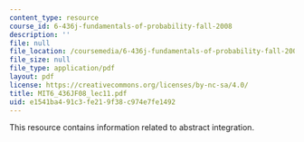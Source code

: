 ```yaml
---
content_type: resource
course_id: 6-436j-fundamentals-of-probability-fall-2008
description: ''
file: null
file_location: /coursemedia/6-436j-fundamentals-of-probability-fall-2008/e1541ba491c3fe219f38c974e7fe1492_MIT6_436JF08_lec11.pdf
file_size: null
file_type: application/pdf
layout: pdf
license: https://creativecommons.org/licenses/by-nc-sa/4.0/
title: MIT6_436JF08_lec11.pdf
uid: e1541ba4-91c3-fe21-9f38-c974e7fe1492
---
```

This resource contains information related to abstract integration.